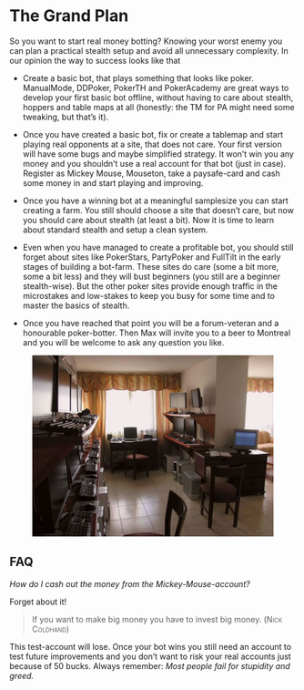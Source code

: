 # The Grand Plan

So you want to start real money botting? Knowing your worst enemy you
can plan a practical stealth setup and avoid all unnecessary complexity.
In our opinion the way to success looks like that

- Create a basic bot, that plays something that looks like poker.
  ManualMode, DDPoker, PokerTH and PokerAcademy are great ways to
  develop your first basic bot offline, without having to care about
  stealth, hoppers and table maps at all (honestly: the TM for PA might
  need some tweaking, but that’s it).

- Once you have created a basic bot, fix or create a tablemap and start
  playing real opponents at a site, that does not care. Your first
  version will have some bugs and maybe simplified strategy. It won’t
  win you any money and you shouldn’t use a real account for that bot
  (just in case). Register as Mickey Mouse, Mouseton, take a
  paysafe-card and cash some money in and start playing and improving.

- Once you have a winning bot at a meaningful samplesize you can start
  creating a farm. You still should choose a site that doesn’t care, but
  now you should care about stealth (at least a bit). Now it is time to
  learn about standard stealth and setup a clean system.

- Even when you have managed to create a profitable bot, you should
  still forget about sites like PokerStars, PartyPoker and FullTilt in
  the early stages of building a bot-farm. These sites do care (some a
  bit more, some a bit less) and they will bust beginners (you still are
  a beginner stealth-wise). But the other poker sites provide enough
  traffic in the microstakes and low-stakes to keep you busy for some
  time and to master the basics of stealth.

- Once you have reached that point you will be a forum-veteran and a
  honourable poker-botter. Then Max will invite you to a beer to
  Montreal and you will be welcome to ask any question you like.

<figure>
<img src="images/openholdem/stealthpractice/oh_setup_1_cropped.jpg" />
</figure>

## FAQ

*How do I cash out the money from the Mickey-Mouse-account?*

Forget about it!

> If you want to make big money you have to invest big money.
> (<span class="smallcaps">Nick Coldhand</span>)

This test-account will lose. Once your bot wins you still need an
account to test future improvements and you don’t want to risk your real
accounts just because of 50 bucks. Always remember: *Most people fail
for stupidity and greed.*
